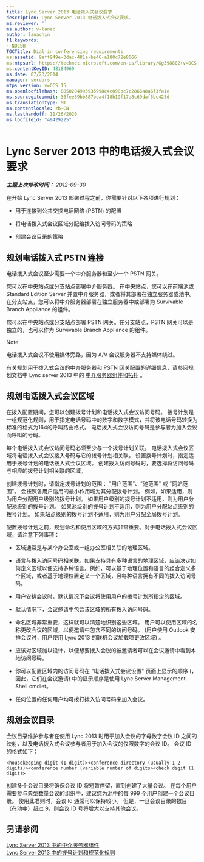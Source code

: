 ```yaml
---
title: Lync Server 2013 电话拨入式会议要求
description: Lync Server 2013 电话拨入式会议要求。
ms.reviewer: ''
ms.author: v-lanac
author: lanachin
f1.keywords:
- NOCSH
TOCTitle: Dial-in conferencing requirements
ms:assetid: 9aff949e-3dac-481a-be46-a180c72e8066
ms:mtpsurl: https://technet.microsoft.com/en-us/library/Gg398802(v=OCS.15)
ms:contentKeyID: 48184969
ms.date: 07/23/2014
manager: serdars
mtps_version: v=OCS.15
ms.openlocfilehash: 0850204993935998c4c098bc7c2866a8a6f3fa1e
ms.sourcegitcommit: 36fee89bb887bea4f18b19f17a8c69daf5bc423d
ms.translationtype: MT
ms.contentlocale: zh-CN
ms.lasthandoff: 11/26/2020
ms.locfileid: "49429225"
---
```

# <a name="dial-in-conferencing-requirements-in-lync-server-2013"></a>Lync Server 2013 中的电话拨入式会议要求

<div data-xmlns="http://www.w3.org/1999/xhtml">

<div class="topic" data-xmlns="http://www.w3.org/1999/xhtml" data-msxsl="urn:schemas-microsoft-com:xslt" data-cs="https://msdn.microsoft.com/">

<div data-asp="https://msdn2.microsoft.com/asp">



</div>

<div id="mainSection">

<div id="mainBody">

<span> </span>

_**主题上次修改时间：** 2012-09-30_

在开始 Lync Server 2013 部署过程之前，你需要针对以下各项进行规划：

  - 用于连接到公共交换电话网络 (PSTN) 的配置

  - 将电话拨入式会议区域分配给拨入访问号码的策略

  - 创建会议目录的策略

<div>

## <a name="planning-for-dial-in-pstn-connectivity"></a>规划电话拨入式 PSTN 连接

电话拨入式会议至少需要一个中介服务器和至少一个 PSTN 网关。

您可以在中央站点或分支站点部署中介服务器。 在中央站点，您可以在前端池或 Standard Edition Server 并置中介服务器，或者将其部署在独立服务器或池中。 在分支站点，您可以将中介服务器部署在独立服务器中或部署为 Survivable Branch Appliance 的组件。

您可以在中央站点或分支站点部署 PSTN 网关。在分支站点，PSTN 网关可以是独立的，也可以作为 Survivable Branch Appliance 的组件。

<div>


> [!NOTE]  
> 电话拨入式会议不使用媒体旁路，因为 A/V 会议服务器不支持媒体绕过。



</div>

有关规划用于拨入式会议的中介服务器和 PSTN 网关配置的详细信息，请参阅规划文档中 Lync server 2013 中的 [中介服务器组件和拓扑](lync-server-2013-components-and-topologies-for-mediation-server.md) 。

</div>

<span id="bkmk_PlanningforDialinConferencingRegions"></span>

<div>

## <a name="planning-for-dial-in-conferencing-regions"></a>规划电话拨入式会议区域

在拨入配置期间，您可以创建拨号计划和电话拨入式会议访问号码。 拨号计划是一组规范化规则，用于指定电话号码中的数字和数字模式，并将该电话号码转换为标准的格式为164的呼叫路由格式。 电话拨入式会议访问号码是参与者为加入会议而呼叫的号码。

每个电话拨入式会议访问号码必须至少与一个拨号计划关联。 电话拨入式会议区域将电话拨入式会议接入号码与它的拨号计划相关联。 设置拨号计划时，指定适用于拨号计划的电话拨入式会议区域。 创建拨入访问号码时，要选择将访问号码与相应的拨号计划相关联的区域。

创建拨号计划时，请指定拨号计划的范围： "用户范围"、"池范围" 或 "网站范围"。 会按照各用户适用的最小作用域为其分配拨号计划。 例如，如果适用，则为用户分配用户级别的拨号计划。 如果用户级别的拨号计划不适用，则为用户分配池级别的拨号计划。 如果池级别的拨号计划不适用，则为用户分配站点级别的拨号计划。 如果站点级别的拨号计划不适用，则为用户分配全局拨号计划。

配置拨号计划之前，规划命名和使用区域的方式非常重要。对于电话拨入式会议区域，请注意下列事项：

  - 区域通常是与某个办公室或一组办公室相关联的地理区域。

  - 语言与拨入访问号码相关联。如果支持具有多种语言的地理区域，应该决定如何定义区域以便支持多种语言。例如，可以基于地理位置和语言的组合定义多个区域，或者基于地理位置定义一个区域，且每种语言拥有不同的拨入访问号码。

  - 用户安排会议时，默认情况下会议将使用用户的拨号计划所指定的区域。

  - 默认情况下，会议邀请中包含该区域的所有拨入访问号码。

  - 命名区域非常重要，这样就可以清楚地识别这些区域。 用户可以使用区域的名称更改会议的区域，以便邀请中包含不同的访问号码。  (用户使用 Outlook 安排会议时，用户使用 Lync 2013 的联机会议加载项更改区域) 。

  - 应该对区域加以设计，以便想要拨入会议的被邀请者可以在会议邀请中看到本地访问号码。

  - 你可以配置区域内的访问号码在 "电话拨入式会议设置" 页面上显示的顺序 (，因此，它们在会议邀请) 中的显示顺序是使用 Lync Server Management Shell cmdlet。

  - 任何位置的任何用户均可拨打拨入访问号码来加入会议。

</div>

<div>

## <a name="planning-for-conference-directories"></a>规划会议目录

会议目录维护参与者在使用 Lync 2013 时用于加入会议的字母数字会议 ID 之间的映射，以及电话拨入式会议参与者用于加入会议的仅限数字的会议 ID。 会议 ID 的格式如下：

    <housekeeping digit (1 digit)><conference directory (usually 1-2 digits)><conference number (variable number of digits><check digit (1 digit)>

创建多个会议目录将确保会议 ID 将短暂停留，直到创建了大量会议。 在每个用户需要参与典型数量会议的组织中，建议您为池中的每 999 个用户创建一个会议目录。 使用此准则时，会议 Id 通常可以保持较小。 但是，一旦会议目录的数目（在池中）超过 9，则会议 ID 号将增大以支持其他会议。

</div>

<div>

## <a name="see-also"></a>另请参阅


[Lync Server 2013 中的中介服务器组件](lync-server-2013-mediation-server-component.md)  
[Lync Server 2013 中的拨号计划和规范化规则](lync-server-2013-dial-plans-and-normalization-rules.md)  
  

</div>

</div>

<span> </span>

</div>

</div>

</div>

